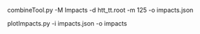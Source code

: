 combineTool.py -M Impacts -d htt_tt.root -m 125 -o impacts.json

plotImpacts.py -i impacts.json -o impacts
